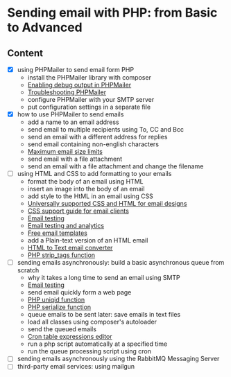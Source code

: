 # Sending email with PHP: from Basic to Advanced

## Content

- [x] using PHPMailer to send email form PHP
  - install the PHPMailer library with composer
  - [Enabling debug output in PHPMailer](https://github.com/PHPMailer/PHPMailer/wiki/Troubleshooting#enabling-debug-output)
  - [Troubleshooting PHPMailer](https://github.com/PHPMailer/PHPMailer/wiki/Troubleshooting)
  - configure PHPMailer with your SMTP server
  - put configuration settings in a separate file
- [x] how to use PHPMailer to send emails
  - add a name to an email address
  - send email to multiple recipients using To, CC and Bcc
  - send an email with a different address for replies
  - send email containing non-english characters
  - [Maximum email size limits](https://www.outlook-apps.com/maximum-email-size/)
  - send email with a file attachment
  - send an email with a file attachment and change the filename
- [ ] using HTML and CSS to add formatting to your emails
  - format the body of an email using HTML
  - insert an image into the body of an email
  - add style to the HtML in an email using CSS
  - [Universally supported CSS and HTML for email designs](http://pinpointe.com/blog/email-campaign-html-and-css-support/)
  - [CSS support guide for email clients](https://www.campaignmonitor.com/css/)
  - [Email testing](https://www.litmus.com/)
  - [Email testing and analytics](https://www.emailonacid.com/)
  - [Free email templates](https://www.campaignmonitor.com/email-templates/)
  - add a Plain-text version of an HTML email
  - [HTML to Text email converter](https://templates.mailchimp.com/resources/html-to-text/)
  - [PHP strip_tags function](https://www.php.net/manual/en/function.strip-tags.php)
- [ ] sending emails asynchronously: build a basic asynchronous queue from scratch
  - why it takes a long time to send an email using SMTP
  - [Email testing](http://ajaxload.info/)
  - send email quickly form a web page
  - [PHP uniqid function](https://www.php.net/manual/en/function.uniqid.php)
  - [PHP serialize function](https://www.php.net/manual/en/function.serialize.php)
  - queue emails to be sent later: save emails in text files
  - load all classes using composer's autoloader
  - send the queued emails
  - [Cron table expressions editor](https://crontab.guru/)
  - run a php script automatically at a specified time
  - run the queue processing script using cron
- [ ] sending emails asynchronously using the RabbitMQ Messaging Server
- [ ] third-party email services: using mailgun